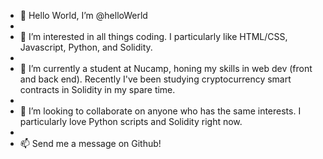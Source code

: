- 👋 Hello World, I’m @helloWerld
- 
- 👀 I’m interested in all things coding. I particularly like HTML/CSS, Javascript, Python, and Solidity.
- 
- 🌱 I’m currently a student at Nucamp, honing my skills in web dev (front and back end). Recently I've been studying cryptocurrency smart contracts in Solidity in my spare time.
- 
- 💞️ I’m looking to collaborate on anyone who has the same interests. I particularly love Python scripts and Solidity right now.
- 
- 📫 Send me a message on Github!

